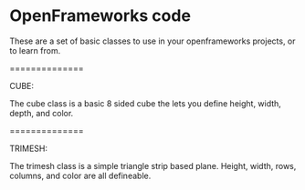 OpenFrameworks code
==============

These are a set of basic classes to use in your openframeworks projects, or to learn from.

==============

CUBE:

The cube class is a basic 8 sided cube the lets you define height, width, depth, and color.

==============

TRIMESH:

The trimesh class is a simple triangle strip based plane. Height, width, rows, columns, and color are all defineable. 
